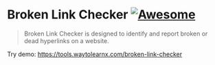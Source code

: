 # Broken Link Checker [![Awesome](https://cdn.rawgit.com/sindresorhus/awesome/d7305f38d29fed78fa85652e3a63e154dd8e8829/media/badge.svg)](https://github.com/sindresorhus/awesome)

>Broken Link Checker is designed to identify and report broken or dead hyperlinks on a website.

Try demo: https://tools.waytolearnx.com/broken-link-checker
